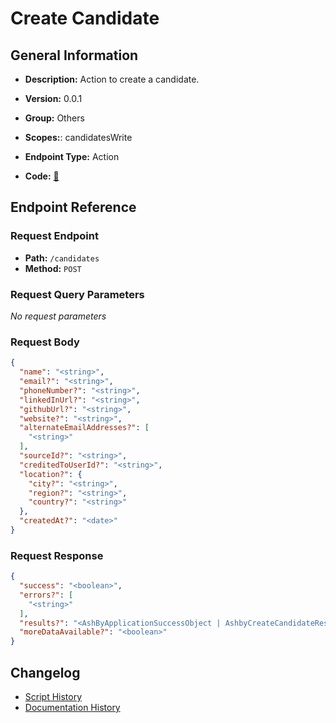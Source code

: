 # Create Candidate

## General Information

- **Description:** Action to create a candidate.

- **Version:** 0.0.1
- **Group:** Others
- **Scopes:**: candidatesWrite
- **Endpoint Type:** Action
- **Code:** [🔗](https://github.com/NangoHQ/integration-templates/tree/main/integrations/ashby/actions/create-candidate.ts)

## Endpoint Reference

### Request Endpoint

- **Path:** `/candidates`
- **Method:** `POST`

### Request Query Parameters

_No request parameters_

### Request Body

```json
{
  "name": "<string>",
  "email?": "<string>",
  "phoneNumber?": "<string>",
  "linkedInUrl?": "<string>",
  "githubUrl?": "<string>",
  "website?": "<string>",
  "alternateEmailAddresses?": [
    "<string>"
  ],
  "sourceId?": "<string>",
  "creditedToUserId?": "<string>",
  "location?": {
    "city?": "<string>",
    "region?": "<string>",
    "country?": "<string>"
  },
  "createdAt?": "<date>"
}
```

### Request Response

```json
{
  "success": "<boolean>",
  "errors?": [
    "<string>"
  ],
  "results?": "<AshByApplicationSuccessObject | AshbyCreateCandidateResponse | InterviewStageListResponse>",
  "moreDataAvailable?": "<boolean>"
}
```

## Changelog

- [Script History](https://github.com/NangoHQ/integration-templates/commits/main/integrations/ashby/actions/create-candidate.ts)
- [Documentation History](https://github.com/NangoHQ/integration-templates/commits/main/integrations/ashby/actions/create-candidate.md)
